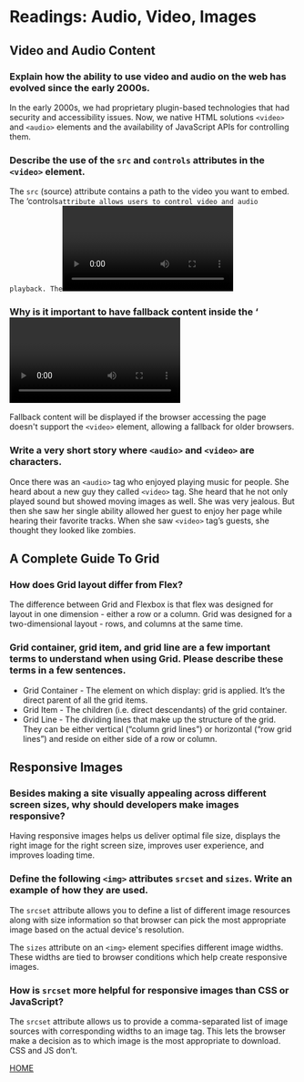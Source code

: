# Readings: Audio, Video, Images

## Video and Audio Content
### Explain how the ability to use video and audio on the web has evolved since the early 2000s.
In the early 2000s, we had proprietary plugin-based technologies that had security and accessibility issues.  Now, we native HTML solutions `<video>` and `<audio>` elements and the availability of JavaScript APIs for controlling them.

### Describe the use of the `src` and `controls` attributes in the `<video>` element.
The `src` (source) attribute contains a path to the video you want to embed.
The ‘controls` attribute allows users to control video and audio playback.
The `<video>` element allows you to embed a video.

### Why is it important to have fallback content inside the ‘<video>’ element?
Fallback content will be displayed if the browser accessing the page doesn't support the `<video>` element, allowing a fallback for older browsers.

### Write a very short story where `<audio>` and `<video>` are characters.
Once there was an `<audio>` tag who enjoyed playing music for people.  She heard about a new guy they called `<video>` tag.  She heard that he not only played sound but showed moving images as well.  She was very jealous.  But then she saw her single ability allowed her guest to enjoy her page while hearing their favorite tracks.  When she saw `<video>` tag’s guests, she thought they looked like zombies.  

## A Complete Guide To Grid
### How does Grid layout differ from Flex?
The difference between Grid and Flexbox is that flex was designed for layout in one dimension - either a row or a column. Grid was designed for a two-dimensional layout - rows, and columns at the same time.

### Grid container, grid item, and grid line are a few important terms to understand when using Grid. Please describe these terms in a few sentences.
- Grid Container - The element on which display: grid is applied. It’s the direct parent of all the grid items.
- Grid Item - The children (i.e. direct descendants) of the grid container.
- Grid Line - The dividing lines that make up the structure of the grid. They can be either vertical (“column grid lines”) or horizontal (“row grid lines”) and reside on either side of a row or column.


## Responsive Images
### Besides making a site visually appealing across different screen sizes, why should developers make images responsive?
Having responsive images helps us deliver optimal file size, displays the right image for the right screen size, improves user experience, and improves loading time.

### Define the following `<img>` attributes `srcset` and `sizes`. Write an example of how they are used.
The `srcset` attribute allows you to define a list of different image resources along with size information so that browser can pick the most appropriate image based on the actual device's resolution.

The `sizes` attribute on an `<img>` element specifies different image widths.  These widths are tied to browser conditions which help create responsive images.

### How is `srcset` more helpful for responsive images than CSS or JavaScript?
The `srcset` attribute allows us to provide a comma-separated list of image sources with corresponding widths to an image tag. This lets the browser make a decision as to which image is the most appropriate to download.  CSS and JS don’t.

[HOME](https://aedeleon2023.github.io/reading-notes/)
